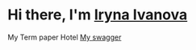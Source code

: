 
# Hi there, I'm [Iryna Ivanova](https://t.me/cut3_iro4ka) 
My Term paper
Hotel
[My swagger](http://localhost:8081/swagger-ui/)